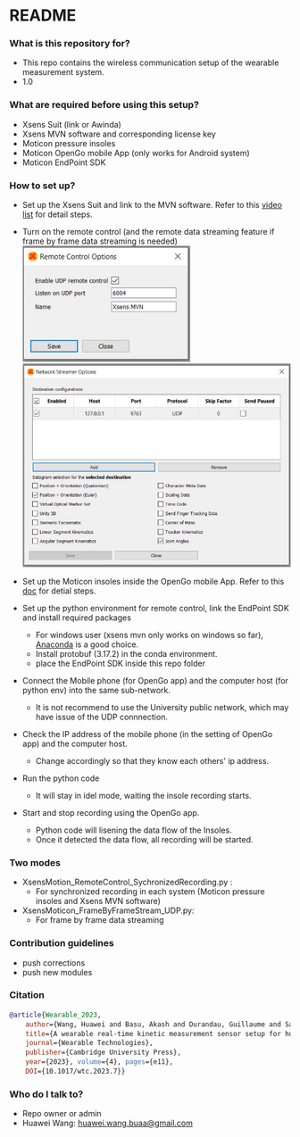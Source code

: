 # README #

### What is this repository for? ###

* This repo contains the wireless communication setup of the wearable measurement system. 
* 1.0

### What are required before using this setup? ###

* Xsens Suit (link or Awinda)
* Xsens MVN software and corresponding license key
* Moticon pressure insoles
* Moticon OpenGo mobile App (only works for Android system)
* Moticon EndPoint SDK

### How to set up? ###
* Set up the Xsens Suit and link to the MVN software. Refer to this [video list](https://youtube.com/playlist?list=PLvZN9PInPo3EVsQ0ulQcV7U5eVvOtEdld) for detail steps.
* Turn on the remote control (and the remote data streaming feature if frame by frame data streaming is needed)
<img src="image/remote-control-setup-mvn.JPG" width="300">  <img src="image/data-streaming-setup-mvn.JPG" width="500">

* Set up the Moticon insoles inside the OpenGo mobile App. Refer to this [doc](https://account.moticon.com/doc-opengo-app-documentation-overview) for detial steps.
* Set up the python environment for remote control, link the EndPoint SDK and install required packages
	- For windows user (xsens mvn only works on windows so far), [Anaconda](https://www.anaconda.com/) is a good choice.
	- Install protobuf (3.17.2) in the conda environment.
	- place the EndPoint SDK inside this repo folder
* Connect the Mobile phone (for OpenGo app) and the computer host (for python env) into the same sub-network. 
	- It is not recommend to use the University public network, which may have issue of the UDP connnection.
* Check the IP address of the mobile phone (in the setting of OpenGo app) and the computer host.
	- Change accordingly so that they know each others' ip address.
* Run the python code
	- It will stay in idel mode, waiting the insole recording starts.
* Start and stop recording using the OpenGo app. 
	- Python code will lisening the data flow of the Insoles. 
	- Once it detected the data flow, all recording will be started.

### Two modes ###
* XsensMotion_RemoteControl_SychronizedRecording.py : 
	- For synchronized recording in each system (Moticon pressure insoles and Xsens MVN software)
* XsensMoticon_FrameByFrameStream_UDP.py: 
	- For frame by frame data streaming

### Contribution guidelines ###

* push corrections
* push new modules

### Citation ###
```BibTeX
@article{Wearable_2023,
	author={Wang, Huawei and Basu, Akash and Durandau, Guillaume and Sartori, Massimo},
	title={A wearable real-time kinetic measurement sensor setup for human locomotion}, 
	journal={Wearable Technologies}, 
	publisher={Cambridge University Press}, 
	year={2023}, volume={4}, pages={e11},
	DOI={10.1017/wtc.2023.7}}
```
### Who do I talk to? ###

* Repo owner or admin
* Huawei Wang: huawei.wang.buaa@gmail.com



